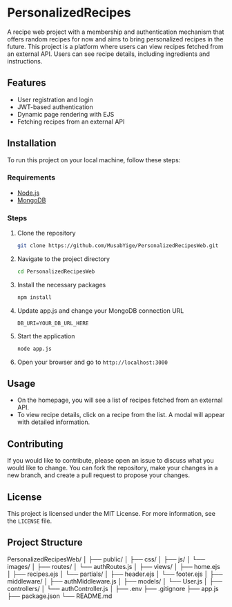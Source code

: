 
# PersonalizedRecipes
A recipe web project with a membership and authentication mechanism that offers random recipes for now and aims to bring personalized recipes in the future.
This project is a platform where users can view recipes fetched from an external API. Users can see recipe details, including ingredients and instructions.

## Features

- User registration and login
- JWT-based authentication
- Dynamic page rendering with EJS
- Fetching recipes from an external API

## Installation

To run this project on your local machine, follow these steps:

### Requirements

- [Node.js](https://nodejs.org/en/)
- [MongoDB](https://www.mongodb.com/)

### Steps

1. Clone the repository
    ```bash
    git clone https://github.com/MusabYige/PersonalizedRecipesWeb.git
    ```

2. Navigate to the project directory
    ```bash
    cd PersonalizedRecipesWeb
    ```

3. Install the necessary packages
    ```bash
    npm install
    ```

4. Update app.js and change your MongoDB connection URL
    ```env
    DB_URI=YOUR_DB_URL_HERE
    ```

5. Start the application
    ```bash
    node app.js
    ```

6. Open your browser and go to `http://localhost:3000`

## Usage

- On the homepage, you will see a list of recipes fetched from an external API.
- To view recipe details, click on a recipe from the list. A modal will appear with detailed information.

## Contributing

If you would like to contribute, please open an issue to discuss what you would like to change. You can fork the repository, make your changes in a new branch, and create a pull request to propose your changes.

## License

This project is licensed under the MIT License. For more information, see the `LICENSE` file.

## Project Structure

PersonalizedRecipesWeb/
│
├── public/
│ ├── css/
│ ├── js/
│ └── images/
│
├── routes/
│ └── authRoutes.js
│
├── views/
│ ├── home.ejs
│ ├── recipes.ejs
│ └── partials/
│ ├── header.ejs
│ └── footer.ejs
│
├── middleware/
│ ├── authMiddleware.js
│
├── models/
│ └── User.js
│
├── controllers/
│ └── authController.js
│
├── .env
├── .gitignore
├── app.js
├── package.json
└── README.md
